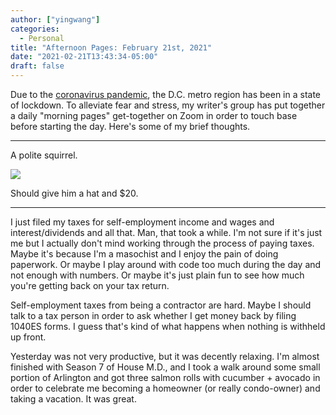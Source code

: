 ```yaml
---
author: ["yingwang"]
categories:
  - Personal
title: "Afternoon Pages: February 21st, 2021"
date: "2021-02-21T13:43:34-05:00"
draft: false
---
```


Due to the [coronavirus
pandemic](https://en.wikipedia.org/wiki/2019-20_coronavirus_pandemic), the D.C.
metro region has been in a state of lockdown. To alleviate fear and stress, my
writer's group has put together a daily "morning pages" get-together on Zoom in
order to touch base before starting the day. Here's some of my brief thoughts.

__________

A polite squirrel.

![](/img/posts/2021/02/21/afternoon_pages.webp)

Should give him a hat and $20.

__________

I just filed my taxes for self-employment income and wages and
interest/dividends and all that. Man, that took a while. I'm not sure if it's
just me but I actually don't mind working through the process of paying taxes.
Maybe it's because I'm a masochist and I enjoy the pain of doing paperwork. Or
maybe I play around with code too much during the day and not enough with
numbers. Or maybe it's just plain fun to see how much you're getting back on
your tax return.

Self-employment taxes from being a contractor are hard. Maybe I should talk to a
tax person in order to ask whether I get money back by filing 1040ES forms. I
guess that's kind of what happens when nothing is withheld up front.

Yesterday was not very productive, but it was decently relaxing. I'm almost
finished with Season 7 of House M.D., and I took a walk around some small
portion of Arlington and got three salmon rolls with cucumber + avocado in order
to celebrate me becoming a homeowner (or really condo-owner) and taking a
vacation. It was great.
